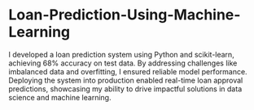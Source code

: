 # Loan-Prediction-Using-Machine-Learning
I developed a loan prediction system using Python and scikit-learn, achieving 68% accuracy on test data. By 
addressing challenges like imbalanced data and overfitting, I ensured reliable model performance. Deploying the 
system into production enabled real-time loan approval predictions, showcasing my ability to drive impactful 
solutions in data science and machine learning.
